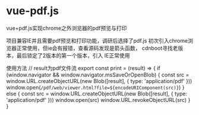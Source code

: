 # vue-pdf.js
vue+pdf.js实现chrome之外浏览器的pdf预览与打印

项目兼容IE并且需要pdf预览和打印功能，调研后选择了pdf.js
初次引入chrome浏览器正常使用，但ie会有报错，查看源码发现是箭头函数，
cdnboot寻找老版本，最后锁定了2版本的第一个版本，引入 IE正常使用


使用方法
  // result为pdf文件流
  export const print = (result) => {
    if (window.navigator && window.navigator.msSaveOrOpenBlob) {
      const src = window.URL.createObjectURL(new Blob([result], { type: 'application/pdf' }))
      window.open(`/pdf/web/viewer.html?file=${encodeURIComponent(src)}`)
    } else {
      const src = window.URL.createObjectURL(new Blob([result], { type: 'application/pdf' }))
      window.open(src)
      window.URL.revokeObjectURL(src)
    }
  }
